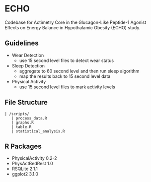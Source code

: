 # ECHO
Codebase for Actimetry Core in the Glucagon-Like Peptide-1 Agonist Effects on Energy Balance in Hypothalamic Obesity (ECHO) study.
  
  
## Guidelines
  
* Wear Detection
  * use 15 second level files to detect wear status
* Sleep Detection
  * aggregate to 60 second level and then run sleep algorithm
  * map the results back to 15 second level data
* Physical Activity
  * use 15 second level files to mark activity levels
  
## File Structure
```
| /scripts/
   | process_data.R
   | graphs.R
   | table.R
   | statistical_analysis.R
```
  
## R Packages
* PhysicalActivity 0.2-2
* PhysActBedRest 1.0
* RSQLite 2.1.1
* ggplot2 3.1.0
